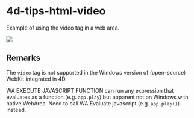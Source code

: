 # 4d-tips-html-video
Example of using the video tag in a web area.

![](https://github.com/miyako/4d-tips-html-video/blob/master/images/m.png)

Remarks
---

The ```video``` tag is not supported in the Windows version of (open-source) WebKit integrated in 4D.

WA EXECUTE JAVASCRIPT FUNCTION can run any expression that evaluates as a function (e.g. ```app.play```) but apparent not on Windows with native WebArea. Need to call WA Evaluate javascript (e.g. ```app.play()```) instead.
